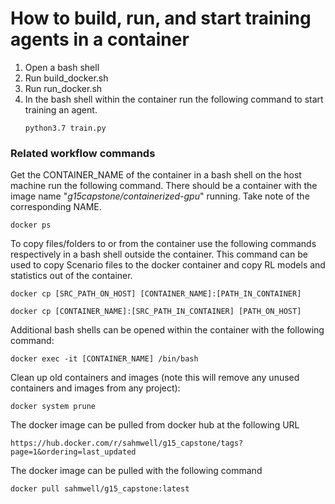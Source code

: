 # How to build, run, and start training agents in a container
1. Open a bash shell
2. Run build_docker.sh
3. Run run_docker.sh
4. In the bash shell within the container run the following command to start training an agent. 
    ```shell script
    python3.7 train.py
    ```

### Related workflow commands
Get the CONTAINER_NAME of the container in a bash shell on the host machine run the following command. There should be a 
container with the image name "*g15capstone/containerized-gpu*" running. Take note of the corresponding NAME. 

```shell script
docker ps
```

To copy files/folders to or from the container use the following commands respectively in a bash shell outside the 
container. This command can be used to copy Scenario files to the docker container and copy RL models and statistics out of the 
container.

```shell script
docker cp [SRC_PATH_ON_HOST] [CONTAINER_NAME]:[PATH_IN_CONTAINER]

docker cp [CONTAINER_NAME]:[SRC_PATH_IN_CONTAINER] [PATH_ON_HOST]
```

Additional bash shells can be opened within the container with the following command:

```shell script
docker exec -it [CONTAINER_NAME] /bin/bash
```

Clean up old containers and images (note this will remove any unused containers and images from any project):

```shell script
docker system prune
```

The docker image can be pulled from docker hub at the following URL

```
https://hub.docker.com/r/sahmwell/g15_capstone/tags?page=1&ordering=last_updated
```

The docker image can be pulled with the following command

```
docker pull sahmwell/g15_capstone:latest
```
